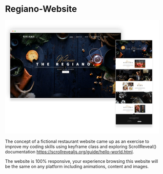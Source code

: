 # Regiano-Website

![regiano website](https://github.com/Rodizs/Regiano-Website/blob/master/regiano2-.png)

The concept of a fictional restaurant website came up as an exercise to improve my coding skills using keyframe class and exploring ScrollReveal() documentation https://scrollrevealjs.org/guide/hello-world.html.

The website is 100% responsive, your experience browsing this website will be the same on any platform including animations, content and images.
